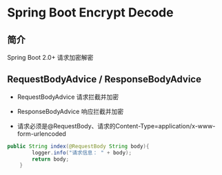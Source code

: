 # Spring Boot Encrypt Decode #
## 简介 ##
Spring Boot 2.0+ 请求加密解密

## RequestBodyAdvice / ResponseBodyAdvice ##
- RequestBodyAdvice
请求拦截并加密

- ResponseBodyAdvice
响应拦截并加密

- 请求必须是@RequestBody、请求的Content-Type=application/x-www-form-urlencoded
```java
public String index(@RequestBody String body){
        logger.info("请求信息： " + body);
        return body;
    }
```